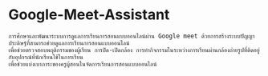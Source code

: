 # Google-Meet-Assistant
    การศึกษาและพัฒนาระบบการดูแลการเรียนการสอนแบบออนไลน์ผ่าน Google meet ด้วยการสร้างระบบปัญญาประดิษฐ์ที่สามารถช่วยดูแลการเรียนการสอนแบบออนไลน์ 
    เพื่อช่วยตรวจสอบพฤติกรรมของผู้เรียน การปิด-เปิดกล้อง การทำกิจกรรมในระหว่างการเรียนผ่านกล้องถ่ายรูปที่ติดอยู่กับอุปกรณ์ที่นักเรียนใช้ในการเรียน 
    เพื่อช่วยแบ่งเบาภาระของครูผู้สอนในจัดการเรียนการสอนแบบออนไลน์
